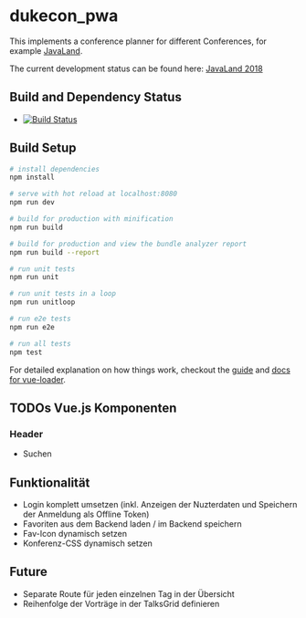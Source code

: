 # dukecon_pwa

This implements a conference planner for different Conferences, for example [JavaLand](http://javaland.eu).

The current development status can be found here: [JavaLand 2018](https://latest.dukecon.org/pwa/javaland/2018/)

## Build and Dependency Status

* [![Build Status](https://travis-ci.org/dukecon/dukecon_pwa.svg?branch=develop)](https://travis-ci.org/dukecon/dukecon_pwa)

## Build Setup

``` bash
# install dependencies
npm install

# serve with hot reload at localhost:8080
npm run dev

# build for production with minification
npm run build

# build for production and view the bundle analyzer report
npm run build --report

# run unit tests
npm run unit

# run unit tests in a loop
npm run unitloop

# run e2e tests
npm run e2e

# run all tests
npm test
```

For detailed explanation on how things work, checkout the [guide](http://vuejs-templates.github.io/webpack/) and [docs for vue-loader](http://vuejs.github.io/vue-loader).

## TODOs Vue.js Komponenten

### Header

* Suchen

## Funktionalität

* Login komplett umsetzen (inkl. Anzeigen der Nuzterdaten und Speichern der Anmeldung als Offline Token)
* Favoriten aus dem Backend laden / im Backend speichern
* Fav-Icon dynamisch setzen
* Konferenz-CSS dynamisch setzen

## Future

* Separate Route für jeden einzelnen Tag in der Übersicht
* Reihenfolge der Vorträge in der TalksGrid definieren
